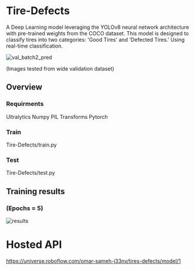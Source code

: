 # Tire-Defects
A Deep Learning model leveraging the YOLOv8 neural network architecture with pre-trained weights from the COCO dataset. This model is designed to classify tires into two categories: 'Good Tires' and 'Defected Tires.' Using real-time classification.

![val_batch2_pred](https://github.com/OmarSameh2001/Tire-Defects/assets/120422966/c8712737-30d5-4b87-a262-93276d754183)

(Images tested from wide validation dataset)
## Overview
### Requirments
Ultralytics
Numpy
PIL
Transforms
Pytorch
### Train
Tire-Defects/train.py
### Test
Tire-Defects/test.py
## Training results
### (Epochs = 5)
![results](https://github.com/OmarSameh2001/Tire-Defects/assets/120422966/f3945b93-fb6f-4c55-9e5a-d64dae8ab534)

# Hosted API
https://universe.roboflow.com/omar-sameh-j33nv/tires-defects/model/1
